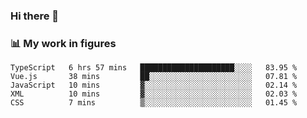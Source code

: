 ### Hi there 👋

### 📊 My work in figures

<!--START_SECTION:waka-->

```text
TypeScript   6 hrs 57 mins   █████████████████████░░░░   83.95 %
Vue.js       38 mins         ██░░░░░░░░░░░░░░░░░░░░░░░   07.81 %
JavaScript   10 mins         ▓░░░░░░░░░░░░░░░░░░░░░░░░   02.14 %
XML          10 mins         ▓░░░░░░░░░░░░░░░░░░░░░░░░   02.03 %
CSS          7 mins          ▒░░░░░░░░░░░░░░░░░░░░░░░░   01.45 %
```

<!--END_SECTION:waka-->
